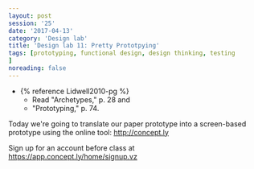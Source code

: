 ```yaml
--- 
layout: post 
session: '25' 
date: '2017-04-13' 
category: 'Design lab' 
title: 'Design lab 11: Pretty Prototpying' 
tags: [prototyping, functional design, design thinking, testing			
] 
noreading: false
--- 
```


- {% reference Lidwell2010-pg %}
    - Read "Archetypes," p. 28 and
    - "Prototyping," p. 74.

Today we're going to translate our paper prototype into a screen-based prototype using the online tool: http://concept.ly

Sign up for an account before class at https://app.concept.ly/home/signup.vz 

<excerpt/>
